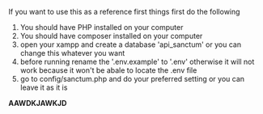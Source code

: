 If you want to use this as a reference
first things first do the following

1. You should have PHP installed on your computer
2. You should have composer installed on your computer
3. open your xampp and create a database 'api_sanctum' or you can change this whatever you want
4. before running rename the '.env.example' to '.env' otherwise it will not work because it won't be abale to locate the .env file
5. go to config/sanctum.php and do your preferred setting or you can leave it as it is

**AAWDKJAWKJD**

